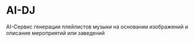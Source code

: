 # AI-DJ

AI-Сервис генерации плейлистов музыки на основании изображений и описание мероприятий или заведений 
